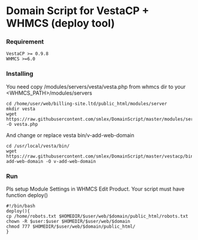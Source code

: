# Domain Script for VestaCP + WHMCS (deploy tool)

### Requirement

```
VestaCP >= 0.9.8
WHMCS >=6.0
```

### Installing

You need copy /modules/servers/vesta/vesta.php from whmcs dir to  your  <WHMCS_PATH>/modules/servers

```
cd /home/user/web/billing-site.ltd/public_html/modules/server
mkdir vesta
wget https://raw.githubusercontent.com/smlex/DomainScript/master/modules/servers/vesta/vesta.php -O vesta.php
```

And change or replace vesta bin/v-add-web-domain

```
cd /usr/local/vesta/bin/
wget https://raw.githubusercontent.com/smlex/DomainScript/master/vestacp/bin/v-add-web-domain -O v-add-web-domain
```


### Run
Pls setup Module Settings in WHMCS Edit Product.
Your script must have function deploy()  

```
#!/bin/bash
deploy(){
cp /home/robots.txt $HOMEDIR/$user/web/$domain/public_html/robots.txt
chown -R $user:$user $HOMEDIR/$user/web/$domain
chmod 777 $HOMEDIR/$user/web/$domain/public_html/
}
```
